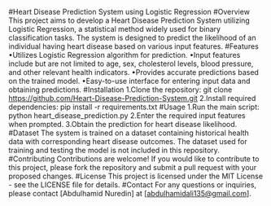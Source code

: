 #Heart Disease Prediction System using Logistic Regression
#Overview
This project aims to develop a Heart Disease Prediction System utilizing Logistic Regression, a statistical method widely used for binary classification tasks. The system is designed to predict the likelihood of an individual having heart disease based on various input features.
#Features
•Utilizes Logistic Regression algorithm for prediction.
•Input features include but are not limited to age, sex, cholesterol levels, blood pressure, and other relevant health indicators.
•Provides accurate predictions based on the trained model.
•Easy-to-use interface for entering input data and obtaining predictions.
#Installation
1.Clone the repository: git clone https://github.com/Heart-Disease-Prediction-System.git
2.Install required dependencies: pip install -r requirements.txt
#Usage
1.Run the main script: python heart_disease_prediction.py
2.Enter the required input features when prompted.
3.Obtain the prediction for heart disease likelihood.
#Dataset
The system is trained on a dataset containing historical health data with corresponding heart disease outcomes. The dataset used for training and testing the model is not included in this repository.
#Contributing
Contributions are welcome! If you would like to contribute to this project, please fork the repository and submit a pull request with your proposed changes.
#License
This project is licensed under the MIT License - see the LICENSE file for details.
#Contact
For any questions or inquiries, please contact [Abdulhamid Nuredin] at [abdulhamidali135@gmail.com].
